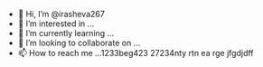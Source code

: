- 👋 Hi, I’m @irasheva267
- 👀 I’m interested in ...
- 🌱 I’m currently learning ...
- 💞️ I’m looking to collaborate on ...
- 📫 How to reach me ...1233beg423
27234nty rtn ea rge jfgdjdff
<!---
irasheva267/irasheva267 is a ✨ special ✨ repository because its `README.md` (this file) appears on your GitHub profile.
You can click the Preview link to take a look at your changes.
--->

